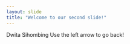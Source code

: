 ```yaml
---
layout: slide
title: "Welcome to our second slide!"
---
```

Dwita Sihombing
Use the left arrow to go back!
